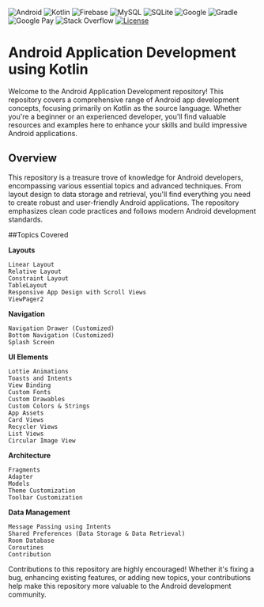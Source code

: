 
![Android](https://img.shields.io/badge/Android-3DDC84?style=for-the-badge&logo=android&logoColor=white)
![Kotlin](https://img.shields.io/badge/kotlin-%237F52FF.svg?style=for-the-badge&logo=kotlin&logoColor=white)
![Firebase](https://img.shields.io/badge/firebase-a08021?style=for-the-badge&logo=firebase&logoColor=ffcd34)
![MySQL](https://img.shields.io/badge/mysql-4479A1.svg?style=for-the-badge&logo=mysql&logoColor=white)
![SQLite](https://img.shields.io/badge/sqlite-%2307405e.svg?style=for-the-badge&logo=sqlite&logoColor=white)
![Google](https://img.shields.io/badge/google-4285F4?style=for-the-badge&logo=google&logoColor=white)
![Gradle](https://img.shields.io/badge/Gradle-02303A.svg?style=for-the-badge&logo=Gradle&logoColor=white)
![Google Pay](https://img.shields.io/badge/GooglePay-%233780F1.svg?style=for-the-badge&logo=Google-Pay&logoColor=white)
![Stack Overflow](https://img.shields.io/badge/-Stackoverflow-FE7A16?style=for-the-badge&logo=stack-overflow&logoColor=white)
[![License](https://img.shields.io/badge/License-Apache%202.0-blue.svg)](https://opensource.org/licenses/Apache-2.0) 


# Android Application Development using Kotlin

Welcome to the Android Application Development repository! This repository covers a comprehensive range of Android app development concepts, focusing primarily on Kotlin as the source language. Whether you're a beginner or an experienced developer, you'll find valuable resources and examples here to enhance your skills and build impressive Android applications.

Overview
---------------

This repository is a treasure trove of knowledge for Android developers, encompassing various essential topics and advanced techniques. From layout design to data storage and retrieval, you'll find everything you need to create robust and user-friendly Android applications. The repository emphasizes clean code practices and follows modern Android development standards.

##Topics Covered

**Layouts**

    Linear Layout
    Relative Layout
    Constraint Layout
    TableLayout
    Responsive App Design with Scroll Views
    ViewPager2

    
**Navigation**

    Navigation Drawer (Customized)
    Bottom Navigation (Customized)
    Splash Screen
    
**UI Elements**

    Lottie Animations
    Toasts and Intents
    View Binding
    Custom Fonts
    Custom Drawables
    Custom Colors & Strings
    App Assets
    Card Views
    Recycler Views
    List Views
    Circular Image View
    
**Architecture**

    Fragments
    Adapter
    Models
    Theme Customization
    Toolbar Customization

**Data Management**

    Message Passing using Intents
    Shared Preferences (Data Storage & Data Retrieval)
    Room Database
    Coroutines
    Contribution

    
Contributions to this repository are highly encouraged! Whether it's fixing a bug, enhancing existing features, or adding new topics, your contributions help make this repository more valuable to the Android development community.
